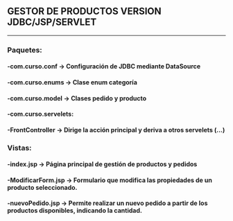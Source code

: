 ## GESTOR DE PRODUCTOS VERSION JDBC/JSP/SERVLET
-----
### Paquetes: 
#### -com.curso.conf -> Configuración de JDBC mediante DataSource
#### -com.curso.enums -> Clase enum categoría
#### -com.curso.model -> Clases pedido y producto
#### -com.curso.servelets:
  #### -FrontController -> Dirige la acción principal y deriva a otros servelets (...)
### Vistas:
  #### -index.jsp -> Página principal de gestión de productos y pedidos
  #### -ModificarForm.jsp -> Formulario que modifica las propiedades de un producto seleccionado.
  #### -nuevoPedido.jsp -> Permite realizar un nuevo pedido  a partir de los productos disponibles, indicando la cantidad.
  
  
